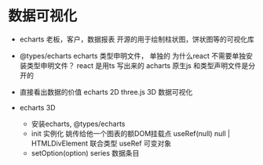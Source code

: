 # 数据可视化

- echarts
   老板，客户，数据报表
   开源的用于绘制柱状图，饼状图等的可视化库
- @types/echarts
     echarts 类型申明文件， 单独的 
     为什么react 不需要单独安装类型申明文件？
     react 是用ts 写出来的
     acharts 原生js 和类型声明文件是分开的

- 直接看出数据的价值
     echarts 2D
     three.js 3D
     数据可视化
- echarts 3D
    - 安装echarts, @types/echarts
    - init 实例化
          姚传给他一个图表的额DOM挂载点
          useRef<HTMLDivElement>(null)
          null | HTMLDivElement
          联合类型 useRef 可变对象
    - setOption(option)
         series 数据条目